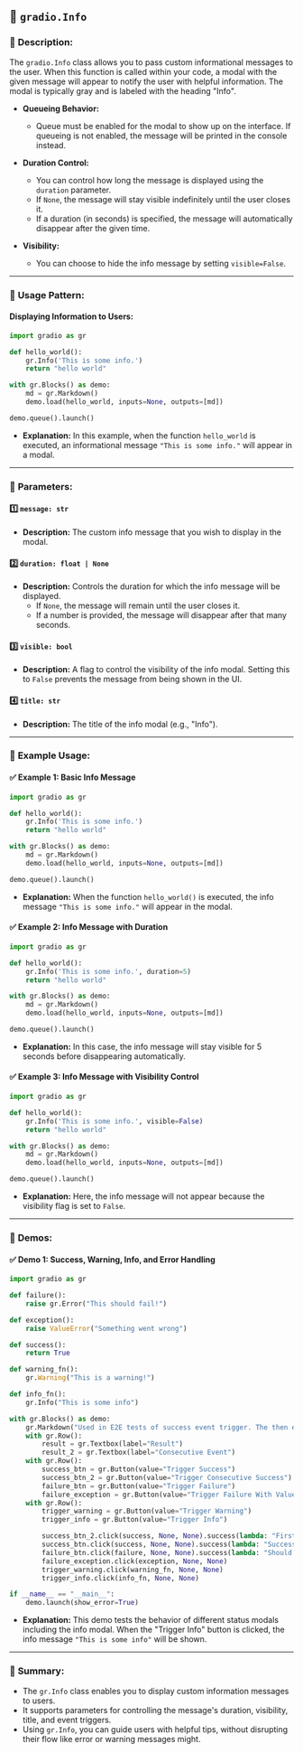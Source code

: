 ## 📌 **`gradio.Info`**

### 🔹 **Description:**
The `gradio.Info` class allows you to pass custom informational messages to the user. When this function is called within your code, a modal with the given message will appear to notify the user with helpful information. The modal is typically gray and is labeled with the heading "Info". 

- **Queueing Behavior:**
  - Queue must be enabled for the modal to show up on the interface. If queueing is not enabled, the message will be printed in the console instead.

- **Duration Control:** 
  - You can control how long the message is displayed using the `duration` parameter. 
  - If `None`, the message will stay visible indefinitely until the user closes it.
  - If a duration (in seconds) is specified, the message will automatically disappear after the given time.

- **Visibility:** 
  - You can choose to hide the info message by setting `visible=False`.

---

### 🔹 **Usage Pattern:**

#### **Displaying Information to Users:**

```python
import gradio as gr

def hello_world():
    gr.Info('This is some info.')
    return "hello world"

with gr.Blocks() as demo:
    md = gr.Markdown()
    demo.load(hello_world, inputs=None, outputs=[md])

demo.queue().launch()
```

- **Explanation:** In this example, when the function `hello_world` is executed, an informational message `"This is some info."` will appear in a modal.

---

### 🔹 **Parameters:**

#### 1️⃣ **`message: str`**
- **Description:** The custom info message that you wish to display in the modal.

#### 2️⃣ **`duration: float | None`**
- **Description:** Controls the duration for which the info message will be displayed.
  - If `None`, the message will remain until the user closes it.
  - If a number is provided, the message will disappear after that many seconds.

#### 3️⃣ **`visible: bool`**
- **Description:** A flag to control the visibility of the info modal. Setting this to `False` prevents the message from being shown in the UI.

#### 4️⃣ **`title: str`**
- **Description:** The title of the info modal (e.g., "Info"). 

---

### 🔹 **Example Usage:**

#### ✅ **Example 1: Basic Info Message**
```python
import gradio as gr

def hello_world():
    gr.Info('This is some info.')
    return "hello world"

with gr.Blocks() as demo:
    md = gr.Markdown()
    demo.load(hello_world, inputs=None, outputs=[md])

demo.queue().launch()
```
- **Explanation:** When the function `hello_world()` is executed, the info message `"This is some info."` will appear in the modal.

#### ✅ **Example 2: Info Message with Duration**
```python
import gradio as gr

def hello_world():
    gr.Info('This is some info.', duration=5)
    return "hello world"

with gr.Blocks() as demo:
    md = gr.Markdown()
    demo.load(hello_world, inputs=None, outputs=[md])

demo.queue().launch()
```
- **Explanation:** In this case, the info message will stay visible for 5 seconds before disappearing automatically.

#### ✅ **Example 3: Info Message with Visibility Control**
```python
import gradio as gr

def hello_world():
    gr.Info('This is some info.', visible=False)
    return "hello world"

with gr.Blocks() as demo:
    md = gr.Markdown()
    demo.load(hello_world, inputs=None, outputs=[md])

demo.queue().launch()
```
- **Explanation:** Here, the info message will not appear because the visibility flag is set to `False`.

---

### 🔹 **Demos:**

#### ✅ **Demo 1: Success, Warning, Info, and Error Handling**

```python
import gradio as gr

def failure():
    raise gr.Error("This should fail!")

def exception():
    raise ValueError("Something went wrong")

def success():
    return True

def warning_fn():
    gr.Warning("This is a warning!")

def info_fn():
    gr.Info("This is some info")

with gr.Blocks() as demo:
    gr.Markdown("Used in E2E tests of success event trigger. The then event covered in chatbot E2E tests. Also testing that the status modals show up.")
    with gr.Row():
        result = gr.Textbox(label="Result")
        result_2 = gr.Textbox(label="Consecutive Event")
    with gr.Row():
        success_btn = gr.Button(value="Trigger Success")
        success_btn_2 = gr.Button(value="Trigger Consecutive Success")
        failure_btn = gr.Button(value="Trigger Failure")
        failure_exception = gr.Button(value="Trigger Failure With ValueError")
    with gr.Row():
        trigger_warning = gr.Button(value="Trigger Warning")
        trigger_info = gr.Button(value="Trigger Info")

        success_btn_2.click(success, None, None).success(lambda: "First Event Trigered", None, result).success(lambda: "Consecutive Event Triggered", None, result_2)
        success_btn.click(success, None, None).success(lambda: "Success event triggered", inputs=None, outputs=result)
        failure_btn.click(failure, None, None).success(lambda: "Should not be triggered", inputs=None, outputs=result)
        failure_exception.click(exception, None, None)
        trigger_warning.click(warning_fn, None, None)
        trigger_info.click(info_fn, None, None)

if __name__ == "__main__":
    demo.launch(show_error=True)
```
- **Explanation:** This demo tests the behavior of different status modals including the info modal. When the "Trigger Info" button is clicked, the info message `"This is some info"` will be shown.

---

### 🔹 **Summary:**
- The `gr.Info` class enables you to display custom information messages to users.
- It supports parameters for controlling the message's duration, visibility, title, and event triggers.
- Using `gr.Info`, you can guide users with helpful tips, without disrupting their flow like error or warning messages might.